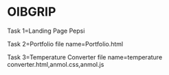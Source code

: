 # OIBGRIP
 Task 1=Landing Page Pepsi
 
 
 Task 2=Portfolio
 file name=Portfolio.html
 
 
 
 Task 3=Temperature Converter
 file name=temperature converter.html,anmol.css,anmol.js




